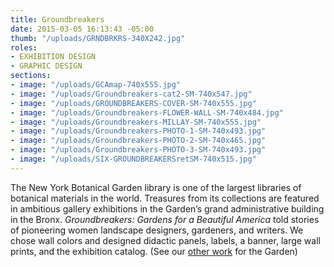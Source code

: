 ```yaml
---
title: Groundbreakers
date: 2015-03-05 16:13:43 -05:00
thumb: "/uploads/GRNDBRKRS-340X242.jpg"
roles:
- EXHIBITION DESIGN
- GRAPHIC DESIGN
sections:
- image: "/uploads/GCAmap-740x555.jpg"
- image: "/uploads/Groundbreakers-cat2-SM-740x547.jpg"
- image: "/uploads/GROUNDBREAKERS-COVER-SM-740x555.jpg"
- image: "/uploads/Groundbreakers-FLOWER-WALL-SM-740x484.jpg"
- image: "/uploads/Groundbreakers-MILLAY-SM-740x555.jpg"
- image: "/uploads/Groundbreakers-PHOTO-1-SM-740x493.jpg"
- image: "/uploads/Groundbreakers-PHOTO-2-SM-740x465.jpg"
- image: "/uploads/Groundbreakers-PHOTO-3-SM-740x493.jpg"
- image: "/uploads/SIX-GROUNDBREAKERSretSM-740x515.jpg"
---
```


The New York Botanical Garden library is one of the largest libraries of botanical materials in the world. Treasures from its collections are featured in ambitious gallery exhibitions in the Garden’s grand administrative building in the Bronx. <i>Groundbreakers: Gardens for a Beautiful America</i> told stories of pioneering women landscape designers, gardeners, and writers. We chose wall colors and designed didactic panels, labels, a banner, large wall prints, and the exhibition catalog. (See our <a title="Flora Illustrata" href="/portfolio/flora-illustrata/"><span class="s1">other work</span></a> for the Garden)
